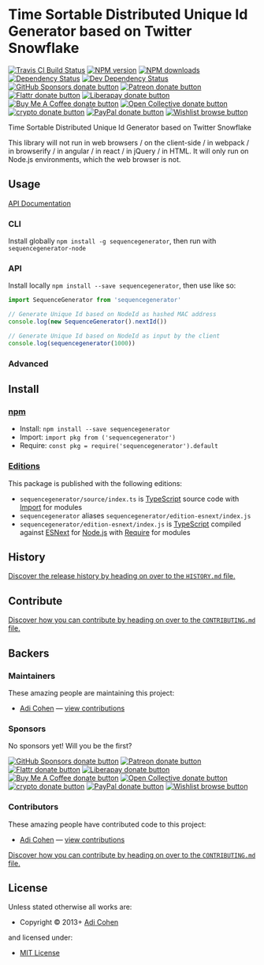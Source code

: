 <!-- TITLE/ -->

<h1>Time Sortable Distributed Unique Id Generator based on Twitter Snowflake</h1>

<!-- /TITLE -->


<!-- BADGES/ -->

<span class="badge-travisci"><a href="http://travis-ci.com/adico1/sequencegenerator" title="Check this project's build status on TravisCI"><img src="https://img.shields.io/travis/com/adico1/sequencegenerator/master.svg" alt="Travis CI Build Status" /></a></span>
<span class="badge-npmversion"><a href="https://npmjs.org/package/@adico/sequencegenerator" title="View this project on NPM"><img src="https://img.shields.io/npm/v/@adico/sequencegenerator.svg" alt="NPM version" /></a></span>
<span class="badge-npmdownloads"><a href="https://npmjs.org/package/@adico/sequencegenerator" title="View this project on NPM"><img src="https://img.shields.io/npm/dm/@adico/sequencegenerator.svg" alt="NPM downloads" /></a></span>
<span class="badge-daviddm"><a href="https://david-dm.org/adico1/sequencegenerator" title="View the status of this project's dependencies on DavidDM"><img src="https://img.shields.io/david/adico1/sequencegenerator.svg" alt="Dependency Status" /></a></span>
<span class="badge-daviddmdev"><a href="https://david-dm.org/adico1/sequencegenerator#info=devDependencies" title="View the status of this project's development dependencies on DavidDM"><img src="https://img.shields.io/david/dev/adico1/sequencegenerator.svg" alt="Dev Dependency Status" /></a></span>
<br class="badge-separator" />
<span class="badge-githubsponsors"><a href="https://github.com/sponsors/balupton" title="Donate to this project using GitHub Sponsors"><img src="https://img.shields.io/badge/github-donate-yellow.svg" alt="GitHub Sponsors donate button" /></a></span>
<span class="badge-patreon"><a href="https://patreon.com/adico1" title="Donate to this project using Patreon"><img src="https://img.shields.io/badge/patreon-donate-yellow.svg" alt="Patreon donate button" /></a></span>
<span class="badge-flattr"><a href="https://flattr.com/profile/balupton" title="Donate to this project using Flattr"><img src="https://img.shields.io/badge/flattr-donate-yellow.svg" alt="Flattr donate button" /></a></span>
<span class="badge-liberapay"><a href="https://liberapay.com/adico1" title="Donate to this project using Liberapay"><img src="https://img.shields.io/badge/liberapay-donate-yellow.svg" alt="Liberapay donate button" /></a></span>
<span class="badge-buymeacoffee"><a href="https://buymeacoffee.com/balupton" title="Donate to this project using Buy Me A Coffee"><img src="https://img.shields.io/badge/buy%20me%20a%20coffee-donate-yellow.svg" alt="Buy Me A Coffee donate button" /></a></span>
<span class="badge-opencollective"><a href="https://opencollective.com/adico1" title="Donate to this project using Open Collective"><img src="https://img.shields.io/badge/open%20collective-donate-yellow.svg" alt="Open Collective donate button" /></a></span>
<span class="badge-crypto"><a href="https://adico1.me/crypto" title="Donate to this project using Cryptocurrency"><img src="https://img.shields.io/badge/crypto-donate-yellow.svg" alt="crypto donate button" /></a></span>
<span class="badge-paypal"><a href="https://adico1.me/paypal" title="Donate to this project using Paypal"><img src="https://img.shields.io/badge/paypal-donate-yellow.svg" alt="PayPal donate button" /></a></span>
<span class="badge-wishlist"><a href="https://adico1.me/wishlist" title="Buy an item on our wishlist for us"><img src="https://img.shields.io/badge/wishlist-donate-yellow.svg" alt="Wishlist browse button" /></a></span>

<!-- /BADGES -->


<!-- DESCRIPTION/ -->

Time Sortable Distributed Unique Id Generator based on Twitter Snowflake

<!-- /DESCRIPTION -->


This library will not run in web browsers / on the client-side / in webpack / in browserify / in angular / in react / in jQuery / in HTML. It will only run on Node.js environments, which the web browser is not.




## Usage

[API Documentation](http://master.sequencegenerator.adico1.surge.sh/docs/)

### CLI

Install globally `npm install -g sequencegenerator`, then run with `sequencegenerator-node`

### API

Install locally `npm install --save sequencegenerator`, then use like so:

```javascript
import SequenceGenerator from 'sequencegenerator'

// Generate Unique Id based on NodeId as hashed MAC address
console.log(new SequenceGenerator().nextId())

// Generate Unique Id based on NodeId as input by the client
console.log(sequencegenerator(1000))

```

### Advanced

<!-- INSTALL/ -->

<h2>Install</h2>

<a href="https://npmjs.com" title="npm is a package manager for javascript"><h3>npm</h3></a>
<ul>
<li>Install: <code>npm install --save sequencegenerator</code></li>
<li>Import: <code>import pkg from ('sequencegenerator')</code></li>
<li>Require: <code>const pkg = require('sequencegenerator').default</code></li>
</ul>

<h3><a href="https://editions.adico1.me" title="Editions are the best way to produce and consume packages you care about.">Editions</a></h3>

<p>This package is published with the following editions:</p>

<ul><li><code>sequencegenerator/source/index.ts</code> is <a href="https://www.typescriptlang.org/" title="TypeScript is a typed superset of JavaScript that compiles to plain JavaScript. ">TypeScript</a> source code with <a href="https://babeljs.io/docs/learn-es2015/#modules" title="ECMAScript Modules">Import</a> for modules</li>
<li><code>sequencegenerator</code> aliases <code>sequencegenerator/edition-esnext/index.js</code></li>
<li><code>sequencegenerator/edition-esnext/index.js</code> is <a href="https://www.typescriptlang.org/" title="TypeScript is a typed superset of JavaScript that compiles to plain JavaScript. ">TypeScript</a> compiled against <a href="https://en.wikipedia.org/wiki/ECMAScript#ES.Next" title="ECMAScript Next">ESNext</a> for <a href="https://nodejs.org" title="Node.js is a JavaScript runtime built on Chrome's V8 JavaScript engine">Node.js</a> with <a href="https://nodejs.org/dist/latest-v5.x/docs/api/modules.html" title="Node/CJS Modules">Require</a> for modules</li></ul>

<!-- /INSTALL -->


<!-- HISTORY/ -->

<h2>History</h2>

<a href="https://github.com/adico1/sequencegenerator/blob/master/HISTORY.md#files">Discover the release history by heading on over to the <code>HISTORY.md</code> file.</a>

<!-- /HISTORY -->


<!-- CONTRIBUTE/ -->

<h2>Contribute</h2>

<a href="https://github.com/adico1/sequencegenerator/blob/master/CONTRIBUTING.md#files">Discover how you can contribute by heading on over to the <code>CONTRIBUTING.md</code> file.</a>

<!-- /CONTRIBUTE -->


<!-- BACKERS/ -->

<h2>Backers</h2>

<h3>Maintainers</h3>

These amazing people are maintaining this project:

<ul><li><a href="http://adico.tech">Adi Cohen</a> — <a href="https://github.com/adico1/sequencegenerator/commits?author=adico1" title="View the GitHub contributions of Adi Cohen on repository adico1/sequencegenerator">view contributions</a></li></ul>

<h3>Sponsors</h3>

No sponsors yet! Will you be the first?

<span class="badge-githubsponsors"><a href="https://github.com/sponsors/balupton" title="Donate to this project using GitHub Sponsors"><img src="https://img.shields.io/badge/github-donate-yellow.svg" alt="GitHub Sponsors donate button" /></a></span>
<span class="badge-patreon"><a href="https://patreon.com/adico1" title="Donate to this project using Patreon"><img src="https://img.shields.io/badge/patreon-donate-yellow.svg" alt="Patreon donate button" /></a></span>
<span class="badge-flattr"><a href="https://flattr.com/profile/balupton" title="Donate to this project using Flattr"><img src="https://img.shields.io/badge/flattr-donate-yellow.svg" alt="Flattr donate button" /></a></span>
<span class="badge-liberapay"><a href="https://liberapay.com/adico1" title="Donate to this project using Liberapay"><img src="https://img.shields.io/badge/liberapay-donate-yellow.svg" alt="Liberapay donate button" /></a></span>
<span class="badge-buymeacoffee"><a href="https://buymeacoffee.com/balupton" title="Donate to this project using Buy Me A Coffee"><img src="https://img.shields.io/badge/buy%20me%20a%20coffee-donate-yellow.svg" alt="Buy Me A Coffee donate button" /></a></span>
<span class="badge-opencollective"><a href="https://opencollective.com/adico1" title="Donate to this project using Open Collective"><img src="https://img.shields.io/badge/open%20collective-donate-yellow.svg" alt="Open Collective donate button" /></a></span>
<span class="badge-crypto"><a href="https://adico1.me/crypto" title="Donate to this project using Cryptocurrency"><img src="https://img.shields.io/badge/crypto-donate-yellow.svg" alt="crypto donate button" /></a></span>
<span class="badge-paypal"><a href="https://adico1.me/paypal" title="Donate to this project using Paypal"><img src="https://img.shields.io/badge/paypal-donate-yellow.svg" alt="PayPal donate button" /></a></span>
<span class="badge-wishlist"><a href="https://adico1.me/wishlist" title="Buy an item on our wishlist for us"><img src="https://img.shields.io/badge/wishlist-donate-yellow.svg" alt="Wishlist browse button" /></a></span>

<h3>Contributors</h3>

These amazing people have contributed code to this project:

<ul><li><a href="http://adico.tech">Adi Cohen</a> — <a href="https://github.com/adico1/sequencegenerator/commits?author=adico1" title="View the GitHub contributions of Adi Cohen on repository adico1/sequencegenerator">view contributions</a></li></ul>

<a href="https://github.com/adico1/sequencegenerator/blob/master/CONTRIBUTING.md#files">Discover how you can contribute by heading on over to the <code>CONTRIBUTING.md</code> file.</a>

<!-- /BACKERS -->


<!-- LICENSE/ -->

<h2>License</h2>

Unless stated otherwise all works are:

<ul><li>Copyright &copy; 2013+ <a href="http://adico.tech">Adi Cohen</a></li></ul>

and licensed under:

<ul><li><a href="http://spdx.org/licenses/MIT.html">MIT License</a></li></ul>

<!-- /LICENSE -->